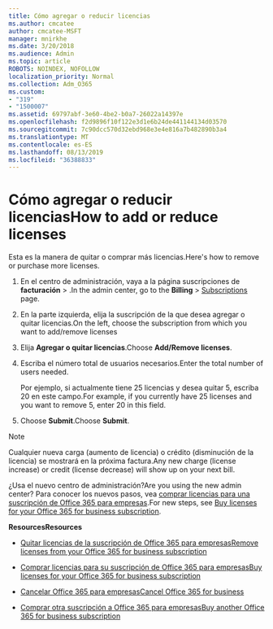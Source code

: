 ```yaml
---
title: Cómo agregar o reducir licencias
ms.author: cmcatee
author: cmcatee-MSFT
manager: mnirkhe
ms.date: 3/20/2018
ms.audience: Admin
ms.topic: article
ROBOTS: NOINDEX, NOFOLLOW
localization_priority: Normal
ms.collection: Adm_O365
ms.custom:
- "319"
- "1500007"
ms.assetid: 69797abf-3e60-4be2-b0a7-26022a14397e
ms.openlocfilehash: f2d9896f10f122e3d1e6b24de441144134d03570
ms.sourcegitcommit: 7c90dcc570d32ebd968e3e4e816a7b482890b3a4
ms.translationtype: MT
ms.contentlocale: es-ES
ms.lasthandoff: 08/13/2019
ms.locfileid: "36388833"
---
```

# <a name="how-to-add-or-reduce-licenses"></a><span data-ttu-id="97538-102">Cómo agregar o reducir licencias</span><span class="sxs-lookup"><span data-stu-id="97538-102">How to add or reduce licenses</span></span>

<span data-ttu-id="97538-103">Esta es la manera de quitar o comprar más licencias.</span><span class="sxs-lookup"><span data-stu-id="97538-103">Here's how to remove or purchase more licenses.</span></span>
  
1. <span data-ttu-id="97538-104">En el centro de administración, vaya a la página suscripciones de **facturación** \> [](https://go.microsoft.com/fwlink/p/?linkid=842054) .</span><span class="sxs-lookup"><span data-stu-id="97538-104">In the admin center, go to the **Billing** \> [Subscriptions](https://go.microsoft.com/fwlink/p/?linkid=842054) page.</span></span>

2. <span data-ttu-id="97538-105">En la parte izquierda, elija la suscripción de la que desea agregar o quitar licencias.</span><span class="sxs-lookup"><span data-stu-id="97538-105">On the left, choose the subscription from which you want to add/remove licenses</span></span>

3. <span data-ttu-id="97538-106">Elija **Agregar o quitar licencias**.</span><span class="sxs-lookup"><span data-stu-id="97538-106">Choose **Add/Remove licenses**.</span></span>

4. <span data-ttu-id="97538-107">Escriba el número total de usuarios necesarios.</span><span class="sxs-lookup"><span data-stu-id="97538-107">Enter the total number of users needed.</span></span>

    <span data-ttu-id="97538-108">Por ejemplo, si actualmente tiene 25 licencias y desea quitar 5, escriba 20 en este campo.</span><span class="sxs-lookup"><span data-stu-id="97538-108">For example, if you currently have 25 licenses and you want to remove 5, enter 20 in this field.</span></span>

5. <span data-ttu-id="97538-109">Choose **Submit**.</span><span class="sxs-lookup"><span data-stu-id="97538-109">Choose **Submit**.</span></span>

> [!NOTE]
> <span data-ttu-id="97538-110">Cualquier nueva carga (aumento de licencia) o crédito (disminución de la licencia) se mostrará en la próxima factura.</span><span class="sxs-lookup"><span data-stu-id="97538-110">Any new charge (license increase) or credit (license decrease) will show up on your next bill.</span></span>

<span data-ttu-id="97538-111">¿Usa el nuevo centro de administración?</span><span class="sxs-lookup"><span data-stu-id="97538-111">Are you using the new admin center?</span></span> <span data-ttu-id="97538-112">Para conocer los nuevos pasos, vea [comprar licencias para una suscripción de Office 365 para empresas](https://docs.microsoft.com/en-us/office365/admin/subscriptions-and-billing/buy-licenses).</span><span class="sxs-lookup"><span data-stu-id="97538-112">For new steps, see [Buy licenses for your Office 365 for business subscription](https://docs.microsoft.com/en-us/office365/admin/subscriptions-and-billing/buy-licenses).</span></span>

 <span data-ttu-id="97538-113">**Resources**</span><span class="sxs-lookup"><span data-stu-id="97538-113">**Resources**</span></span>
  
- [<span data-ttu-id="97538-114">Quitar licencias de la suscripción de Office 365 para empresas</span><span class="sxs-lookup"><span data-stu-id="97538-114">Remove licenses from your Office 365 for business subscription</span></span>](https://docs.microsoft.com/en-us/office365/admin/subscriptions-and-billing/remove-licenses-from-subscription)

- [<span data-ttu-id="97538-115">Comprar licencias para su suscripción de Office 365 para empresas</span><span class="sxs-lookup"><span data-stu-id="97538-115">Buy licenses for your Office 365 for business subscription</span></span>](https://docs.microsoft.com/en-us/office365/admin/subscriptions-and-billing/buy-licenses)

- [<span data-ttu-id="97538-116">Cancelar Office 365 para empresas</span><span class="sxs-lookup"><span data-stu-id="97538-116">Cancel Office 365 for business</span></span>](https://docs.microsoft.com/en-us/office365/admin/subscriptions-and-billing/cancel-your-subscription)

- [<span data-ttu-id="97538-117">Comprar otra suscripción a Office 365 para empresas</span><span class="sxs-lookup"><span data-stu-id="97538-117">Buy another Office 365 for business subscription</span></span>](https://docs.microsoft.com/en-us/office365/admin/subscriptions-and-billing/buy-another-subscription)
